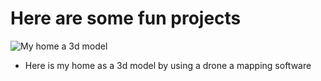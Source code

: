 # Here are some fun projects

![My home a 3d model](https://github.com/HenryVage/School/blob/master/Hobby/heim.gif)

* Here is my home as a 3d model by using a drone a mapping software
